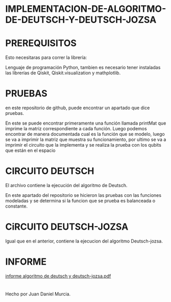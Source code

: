 # IMPLEMENTACION-DE-ALGORITMO-DE-DEUTSCH-Y-DEUTSCH-JOZSA

# PREREQUISITOS

Esto necesitaras para correr la librería:

Lenguaje de programación Python, tambien es necesario tener instaladas las librerías de Qiskit, Qiskit.visualization y mathplotlib.

# PRUEBAS

en este repositorio de github, puede encontrar un apartado que dice pruebas.

En este se puede encontrar primeramente una función  llamada printMat que imprime la matriz correspondiente a cada función.
Luego podemos encontrar de manera documentada cual es la función que se modelo, luego se va a imprimir la matriz que muestra su funcionamiento, por ultimo se va a imprimir el circuito que la implementa y se realiza la prueba con los qubits que están en el espacio 

# CIRCUITO DEUTSCH

El archivo contiene la ejecución del algoritmo de Deutsch.

En este apartado del repositorio se hicieron las pruebas con las funciones modeladas y se determina si la funcion que se prueba es balanceada o constante.

# CiRCUITO DEUTSCH-JOZSA

Igual que en el anterior, contiene la ejecucion del algoritmo Deutsch-jozsa.

# INFORME

[informe algoritmo de deutsch y deutsch-jozsa.pdf](https://github.com/murcia0421/IMPLEMENTACION-DE-ALGORITMO-DE-DEUTSCH-Y-DEUTSCH-JOZSA/files/10099216/informe.algoritmo.de.deutsch.y.deutsch-jozsa.pdf)


#

Hecho por Juan Daniel Murcia.
